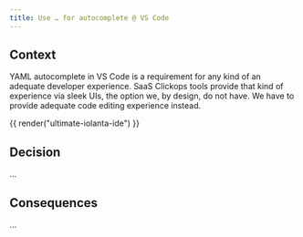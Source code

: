 ```yaml
---
title: Use … for autocomplete @ VS Code
---
```


## Context

YAML autocomplete in VS Code is a requirement for any kind of an adequate developer experience. SaaS Clickops tools provide that kind of experience via sleek UIs, the option we, by design, do not have. We have to provide adequate code editing experience instead.

<div>{{ render("ultimate-iolanta-ide") }}</div>

## Decision

…

## Consequences

…